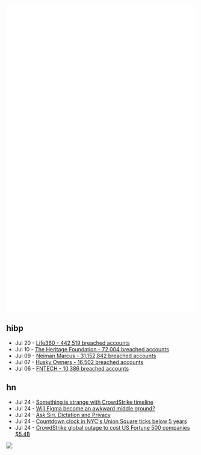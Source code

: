 ![Metrics](https://raw.githubusercontent.com/phixion/phixion/master/metrics.svg)

## hibp

<!--
for https://github.com/phixion/phixion/blob/main/.github/workflows/feeds.yml
-->
<!--START_SECTION:haveibeenpwnd-->
- Jul 20 - [Life360 - 442,519 breached accounts](https://haveibeenpwned.com/PwnedWebsites#Life360)
- Jul 10 - [The Heritage Foundation - 72,004 breached accounts](https://haveibeenpwned.com/PwnedWebsites#TheHeritageFoundation)
- Jul 09 - [Neiman Marcus - 31,152,842 breached accounts](https://haveibeenpwned.com/PwnedWebsites#NeimanMarcus)
- Jul 07 - [Husky Owners - 16,502 breached accounts](https://haveibeenpwned.com/PwnedWebsites#HuskyOwners)
- Jul 06 - [FNTECH - 10,386 breached accounts](https://haveibeenpwned.com/PwnedWebsites#RobloxDeveloperConference2024)
<!--END_SECTION:haveibeenpwnd-->

## hn

<!--
for https://github.com/phixion/phixion/blob/main/.github/workflows/feeds.yml
-->
<!--START_SECTION:hn-->
- Jul 24 - [Something is strange with CrowdStrike timeline](https://www.bitsight.com/blog/crowdstrike-timeline-mystery)
- Jul 24 - [Will Figma become an awkward middle ground?](https://www.dive.club/ideas/will-figma-become-an-awkward-middle-ground)
- Jul 24 - [Ask Siri, Dictation and Privacy](https://www.apple.com/legal/privacy/data/en/ask-siri-dictation/)
- Jul 24 - [Countdown clock in NYC's Union Square ticks below 5 years](https://pix11.com/news/local-news/countdown-clock-in-nycs-union-square-ticks-below-5-years-what-it-means/)
- Jul 24 - [CrowdStrike global outage to cost US Fortune 500 companies $5.4B](https://www.theguardian.com/technology/article/2024/jul/24/crowdstrike-outage-companies-cost)
<!--END_SECTION:hn-->

<!--
for https://yhype.me
-->
![](https://hit.yhype.me/github/profile?user_id=13013670)
